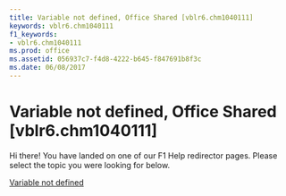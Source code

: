 ```yaml
---
title: Variable not defined, Office Shared [vblr6.chm1040111]
keywords: vblr6.chm1040111
f1_keywords:
- vblr6.chm1040111
ms.prod: office
ms.assetid: 056937c7-f4d8-4222-b645-f847691b8f3c
ms.date: 06/08/2017
---
```



# Variable not defined, Office Shared [vblr6.chm1040111]

Hi there! You have landed on one of our F1 Help redirector pages. Please select the topic you were looking for below.

[Variable not defined](http://msdn.microsoft.com/library/4d8fdcc2-e4a9-7eb5-e0d4-f7a8e47b7431%28Office.15%29.aspx)

